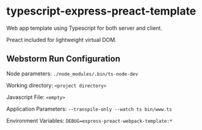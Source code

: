 # typescript-express-preact-template

Web app template using Typescript for both server and client.

Preact included for lightweight virtual DOM.

## Webstorm Run Configuration

Node parameters: `./node_modules/.bin/ts-node-dev`

Working directory: `<project directory>`

Javascript File: `<empty>`

Application Parameters: `--transpile-only --watch ts bin/www.ts`

Environment Variables: `DEBUG=express-preact-webpack-template:*`
